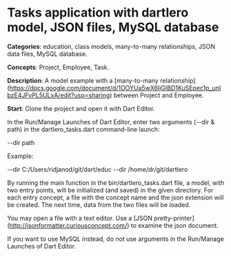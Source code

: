 
# Tasks application with dartlero model, JSON files, MySQL database

**Categories**: education, class models, many-to-many relationships,
JSON data files, MySQL database.

**Concepts**: Project, Employee, Task.

**Description**:
A model example with a [many-to-many relationship]
(https://docs.google.com/document/d/1OOYUa5wX6IjGIBD1KuSEpec1p_unIbzE4JFvPL5ULxA/edit?usp=sharing)
between Project and Employee.

**Start**:
Clone the project and open it with Dart Editor.

In the Run/Manage Launches of Dart Editor, enter two arguments (--dir & path)
in the dartlero_tasks.dart command-line launch:

--dir path

Example:

--dir C:/Users/ridjanod/git/dart/educ
--dir /home/dr/git/dartlero

By running the main function in the bin/dartlero_tasks.dart file, a model,
with two entry points, will be initialized (and saved) in the given directory.
For each entry concept, a file with the concept name and the json extension
will be created. The next time, data from the two files will be loaded.

You may open a file with a text editor. Use a
[JSON pretty-printer] (http://jsonformatter.curiousconcept.com/)
to examine the json document.

If you want to use MySQL instead, do not use arguments
in the Run/Manage Launches of Dart Editor.







